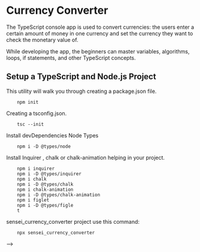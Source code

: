 # Currency Converter

The TypeScript console app is used to convert currencies: the users enter a certain amount of money in one currency and set the currency they want to check the monetary value of.

While developing the app, the beginners can master variables, algorithms, loops, if statements, and other TypeScript concepts.


## Setup a TypeScript and Node.js Project

This utility will walk you through creating a package.json file.

        npm init

Creating a tsconfig.json.

        tsc --init

Install devDependencies Node Types

        npm i -D @types/node

Install Inquirer , chalk or chalk-animation helping in your project.

        npm i inquirer
        npm i -D @types/inquirer
        npm i chalk
        npm i -D @types/chalk
        npm i chalk-animation
        npm i -D @types/chalk-animation
        npm i figlet
        npm i -D @types/figle
        t
sensei_currency_converter project use this command:

        npx sensei_currency_converter
 -->
